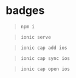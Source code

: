 # badges

> `npm i`

> `ionic serve`

> `ionic cap add ios`

> `ionic cap sync ios`

> `ionic cap open ios`
